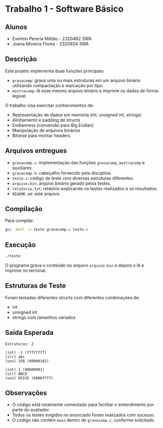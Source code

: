 # Trabalho 1 - Software Básico

## Alunos
 - Everton Pereria Militão - 2320462 3WA
 - Joana Moreira Flores - 2320924 3WA

## Descrição
Este projeto implementa duas funções principais:
- `gravacomp`: grava uma ou mais estruturas em um arquivo binário utilizando compactação e marcação por tipo.
- `mostracomp`: lê esse mesmo arquivo binário e imprime os dados de forma legível.

O trabalho visa exercitar conhecimentos de:
- Representação de dados em memória (int, unsigned int, strings)
- Alinhamento e padding de structs
- Endianness (conversão para Big Endian)
- Manipulação de arquivos binários
- Bitwise para montar headers

## Arquivos entregues

- `gravacomp.c`: implementação das funções `gravacomp`, `mostracomp` e auxiliares.
- `gravacomp.h`: cabeçalho fornecido pela disciplina.
- `teste.c`: código de teste com diversas estruturas diferentes.
- `arquivo.bin`: arquivo binário gerado pelos testes.
- `relatorio.txt`: relatório explicando os testes realizados e os resultados.
- `README.md`: este arquivo.

## Compilação

Para compilar:

```bash
gcc -Wall -o teste gravacomp.c teste.c
```

## Execução

```bash
./teste
```

O programa grava o conteúdo no arquivo `arquivo.bin` e depois o lê e imprime no terminal.

## Estruturas de Teste

Foram testadas diferentes structs com diferentes combinações de:
- int
- unsigned int
- strings com tamanhos variados

## Saída Esperada

```text
Estruturas: 2

(int) -1 (ffffffff)
(str) abc
(uns) 258 (00000102)

(int) 1 (00000001)
(str) ABCD
(uns) 65535 (0000ffff)
```

## Observações

- O código está totalmente comentado para facilitar o entendimento por parte do avaliador.
- Todos os testes exigidos no enunciado foram realizados com sucesso.
- O código não contém `main` dentro de `gravacomp.c`, conforme solicitado.